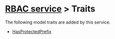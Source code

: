 # [RBAC service](../README.md) > Traits

The following model traits are added by this service.

- [HasProtectedPrefix](hasprotectedprefix.md)